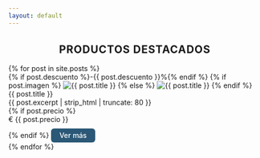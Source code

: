 ```yaml
---
layout: default
---
```


<h2 style="text-align:center;letter-spacing:1px;margin-top:2rem;">PRODUCTOS DESTACADOS</h2>
<div class="productos-destacados">
  {% for post in site.posts %}
    <div class="producto-card">
      {% if post.descuento %}<span class="descuento">-{{ post.descuento }}%</span>{% endif %}
      {% if post.imagen %}
        <img src="{{ post.imagen }}" alt="{{ post.title }}">
      {% else %}
        <img src="https://cdn-icons-png.flaticon.com/512/9402/9402212.png" alt="{{ post.title }}">
      {% endif %}
      <div class="nombre">{{ post.title }}</div>
      <div class="descripcion">{{ post.excerpt | strip_html | truncate: 80 }}</div>
      {% if post.precio %}
        <div class="precio">€ {{ post.precio }}</div>
      {% endif %}
      <a href="{{ post.url }}" style="display:inline-block;margin-top:0.7em;padding:0.4em 1.2em;background:#2b5876;color:#fff;border-radius:6px;text-decoration:none;font-weight:500;transition:background 0.2s;">Ver más</a>
    </div>
  {% endfor %}
</div>
